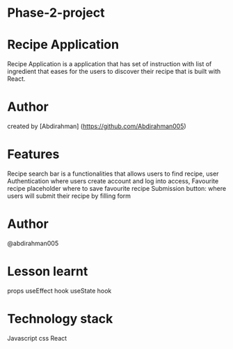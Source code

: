 # Phase-2-project
# Recipe Application

Recipe Application is a application that has set of instruction with list of ingredient that eases for the users to discover their recipe that is built with React.

# Author
created by [Abdirahman] (https://github.com/Abdirahman005)

# Features 
Recipe search bar is a functionalities that allows users to find recipe,
user Authentication where users create account and log into access,
Favourite recipe placeholder where to save favourite recipe
Submission button: where users will submit their recipe by filling form

# Author 
@abdirahman005

# Lesson learnt
props 
useEffect hook
useState hook

# Technology stack
Javascript
css
React

